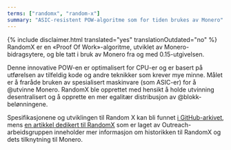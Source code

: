 ```yaml
---
terms: ["randomx", "random-x"]
summary: "ASIC-resistent POW-algoritme som for tiden brukes av Monero"
---
```


{% include disclaimer.html translated="yes" translationOutdated="no" %}
RandomX er en «Proof Of Work»-algoritme, utviklet av Monero-bidragsytere, og ble tatt i bruk av Monero fra og med 0.15-utgivelsen.

Denne innovative POW-en er optimalisert for CPU-er og er basert på utførelsen av tilfeldig kode og andre teknikker som krever mye minne. Målet er å fraråde bruken av spesialisert maskinvare (som ASIC-er) for å @utvinne Monero. RandomX ble opprettet med hensikt å holde utvinning desentralisert og å opprette en mer egalitær distribusjon av @blokk-belønningene.

Spesifikasjonene og utviklingen til Random X kan bli funnet [i GitHub-arkivet](https://github.com/tevador/RandomX), mens [en artikkel dedikert til RandomX](https://www.monerooutreach.org/stories/RandomX.html) som er laget av Outreach-arbeidsgruppen inneholder mer informasjon om historikken til RandomX og dets tilknytning til Monero.
